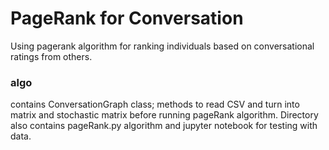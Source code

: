 # PageRank for Conversation
Using pagerank algorithm for ranking individuals based on conversational ratings from others. 

### algo

contains ConversationGraph class; methods to read CSV and turn into matrix and stochastic matrix before running pageRank algorithm. Directory also contains pageRank.py algorithm and jupyter notebook for testing with data. 
 